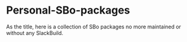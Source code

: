 # Personal-SBo-packages
As the title, here is a collection of SBo packages no more maintained or without any SlackBuild.
